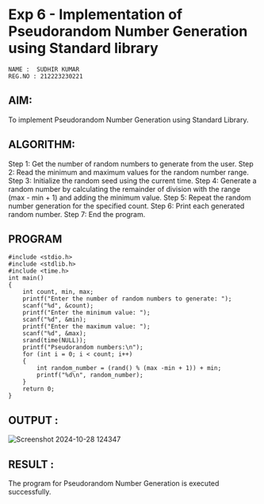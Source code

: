  
# Exp 6 - Implementation of Pseudorandom Number Generation using Standard library 
```
NAME :  SUDHIR KUMAR 
REG.NO : 212223230221
```
## AIM:  
To implement Pseudorandom Number Generation using Standard Library. 

## ALGORITHM:  
Step 1: Get the number of random numbers to generate from the user. 
Step 2: Read the minimum and maximum values for the random number range. Step 3: 
Initialize the random seed using the current time. 
Step 4: Generate a random number by calculating the remainder of division with the range 
(max - min + 1) and adding the minimum value. 
Step 5: Repeat the random number generation for the specified count. Step 6: Print each 
generated random number. 
Step 7: End the program. 

## PROGRAM  
```
#include <stdio.h>   
#include <stdlib.h>   
#include <time.h> 
int main()    
{   
    int count, min, max;  
    printf("Enter the number of random numbers to generate: ");      
    scanf("%d", &count);   
    printf("Enter the minimum value: ");      
    scanf("%d", &min);   
    printf("Enter the maximum value: ");      
    scanf("%d", &max);      
    srand(time(NULL));   
    printf("Pseudorandom numbers:\n");   
    for (int i = 0; i < count; i++)   
    {  
        int random_number = (rand() % (max -min + 1)) + min;  
        printf("%d\n", random_number); 
    }  
    return 0;  
} 
```

## OUTPUT :  

![Screenshot 2024-10-28 124347](https://github.com/user-attachments/assets/a140652d-c470-4205-a892-edbfa6e73b08)

## RESULT :  
The program for Pseudorandom Number Generation is executed successfully. 
